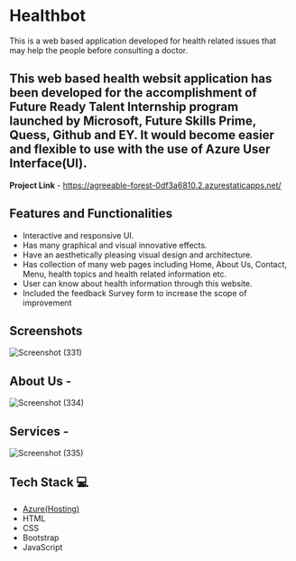 # Healthbot

This is a web based application developed for health related issues that may help the people before consulting a doctor.

## This web based health websit application has been developed for the accomplishment of Future Ready Talent Internship program launched by Microsoft, Future Skills Prime, Quess, Github and EY. It would become easier and flexible to use with the use of Azure User Interface(UI).


**Project Link** - https://agreeable-forest-0df3a6810.2.azurestaticapps.net/

## Features and Functionalities

- Interactive and responsive UI.
- Has many graphical and visual innovative effects.
- Have an aesthetically pleasing visual design and architecture.
- Has collection of many web pages including Home, About Us, Contact, Menu, health topics and health related information etc.
- User can know about health information through this website.
- Included the feedback Survey form to increase the scope of improvement 

## Screenshots



![Screenshot (331)](https://user-images.githubusercontent.com/107194071/210102705-357ad00e-5496-4a1a-a132-ebaedbce859b.png)


   

## About Us -



![Screenshot (334)](https://user-images.githubusercontent.com/107194071/210102723-a2f427b2-9039-4330-9a5b-5b8c162b803c.png)



## Services -



![Screenshot (335)](https://user-images.githubusercontent.com/107194071/210102892-9887e6e7-ba6f-474a-b04b-76af1d1dbd5a.png)



## Tech Stack 💻

- [Azure(Hosting)](https://azure.microsoft.com/en-in/features/azure-portal/)
- HTML
- CSS
- Bootstrap
- JavaScript

